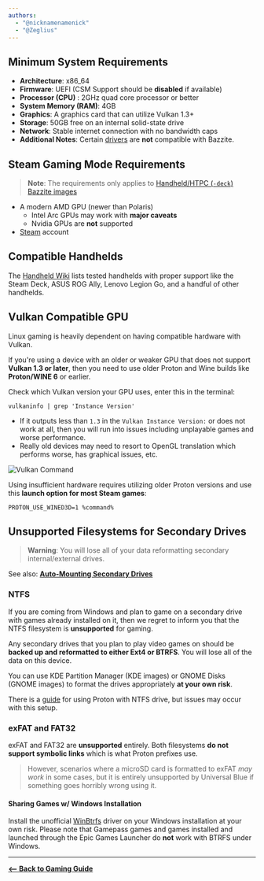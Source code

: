 ```yaml
---
authors:
  - "@nicknamenamenick"
  - "@Zeglius"
---
```


<!-- ANCHOR: METADATA -->
<!--{"url_discourse": "https://universal-blue.discourse.group/docs?topic=2659", "fetched_at": "2024-09-03 16:43:08.896738+00:00"}-->
<!-- ANCHOR_END: METADATA -->

## Minimum System Requirements

- **Architecture**: x86_64
- **Firmware**: UEFI (CSM Support should be **disabled** if available)
- **Processor (CPU)** : 2GHz quad core processor or better
- **System Memory (RAM)**: 4GB
- **Graphics**: A graphics card that can utilize Vulkan 1.3+
- **Storage**: 50GB free on an internal solid-state drive
- **Network**: Stable internet connection with no bandwidth caps
- **Additional Notes**: Certain [drivers](https://github.com/morrownr/8812au-20210820) are **not** compatible with Bazzite.

## Steam Gaming Mode Requirements

>**Note**: The requirements only applies to [Handheld/HTPC (`-deck`) Bazzite images](https://docs.bazzite.gg/Handheld_and_HTPC_edition/Steam_Gaming_Mode/)

- A modern AMD GPU (newer than Polaris)
  - Intel Arc GPUs may work with **major caveats**
  - Nvidia GPUs are **not** supported
- [Steam](https://store.steampowered.com/) account

## Compatible Handhelds

The [Handheld Wiki](../Handheld_and_HTPC_edition/Handheld_Wiki/index.md) lists tested handhelds with proper support like the Steam Deck, ASUS ROG Ally, Lenovo Legion Go, and a handful of other handhelds.

## Vulkan Compatible GPU

Linux gaming is heavily dependent on having compatible hardware with Vulkan.

If you're using a device with an older or weaker GPU that does not support **Vulkan 1.3 or later**, then you need to use older Proton and Wine builds like **Proton/WINE 6** or earlier.

Check which Vulkan version your GPU uses, enter this in the terminal:

```command
vulkaninfo | grep 'Instance Version'
```

- If it outputs less than `1.3` in the `Vulkan Instance Version:` or does not work at all, then you will run into issues including unplayable games and worse performance.
- Really old devices may need to resort to OpenGL translation which performs worse, has graphical issues, etc.

![Vulkan Command](https://github.com/user-attachments/assets/ccca14ca-3001-4aa6-bf47-e0dcbdb73936)


Using insufficient hardware requires utilizing older Proton versions and use this **launch option for most Steam games**:

```command
PROTON_USE_WINED3D=1 %command%
```

## Unsupported Filesystems for Secondary Drives

> **Warning**: You will lose all of your data reformatting secondary internal/external drives.

See also: [**Auto-Mounting Secondary Drives**](../Advanced/Auto-Mounting_Secondary_Drives.md)

### NTFS

If you are coming from Windows and plan to game on a secondary drive with games already installed on it, then we regret to inform you that the NTFS filesystem is **unsupported** for gaming.

Any secondary drives that you plan to play video games on should be **backed up and reformatted to either Ext4 or BTRFS**. You will lose all of the data on this device.

You can use KDE Partition Manager (KDE images) or GNOME Disks (GNOME images) to format the drives appropriately **at your own risk**.

There is a [guide](https://github.com/ValveSoftware/Proton/wiki/Using-a-NTFS-disk-with-Linux-and-Windows) for using Proton with NTFS drive, but issues may occur with this setup.

### exFAT and FAT32

exFAT and FAT32 are **unsupported** entirely. Both filesystems **do not support symbolic links** which is what Proton prefixes use.

> However, scenarios where a microSD card is formatted to exFAT _may work_ in some cases, but it is entirely unsupported by Universal Blue if something goes horribly wrong using it.

#### Sharing Games w/ Windows Installation

Install the unofficial [WinBtrfs](https://github.com/maharmstone/btrfs) driver on your Windows installation at your own risk. Please note that Gamepass games and games installed and launched through the Epic Games Launcher do **not** work with BTRFS under Windows.

<hr>

[**<-- Back to Gaming Guide**](./index.md)
